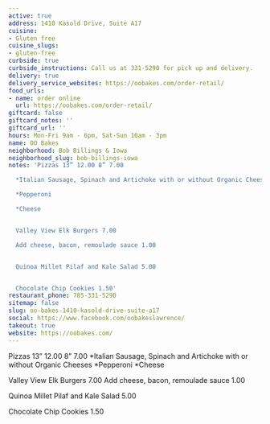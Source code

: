 ```yaml
---
active: true
address: 1410 Kasold Drive, Suite A17
cuisine:
- Gluten free
cuisine_slugs:
- gluten-free
curbside: true
curbside_instructions: Call us at 331-5290 for pick up and delivery.
delivery: true
delivery_service_websites: https://oobakes.com/order-retail/
food_urls:
- name: order online
  url: https://oobakes.com/order-retail/
giftcard: false
giftcard_notes: ''
giftcard_url: ''
hours: Mon-Fri 9am - 6pm, Sat-Sun 10am - 3pm
name: OO Bakes
neighborhood: Bob Billings & Iowa
neighborhood_slug: bob-billings-iowa
notes: 'Pizzas 13” 12.00 8” 7.00

  *Italian Sausage, Spinach and Artichoke with or without Organic Cheeses

  *Pepperoni

  *Cheese


  Valley View Elk Burgers 7.00

  Add cheese, bacon, remoulade sauce 1.00


  Quinoa Millet Pilaf and Kale Salad 5.00


  Chocolate Chip Cookies 1.50'
restaurant_phone: 785-331-5290
sitemap: false
slug: oo-bakes-1410-kasold-drive-suite-a17
social: https://www.facebook.com/oobakeslawrence/
takeout: true
website: https://oobakes.com/
---
```


Pizzas 13” 12.00 8” 7.00
*Italian Sausage, Spinach and Artichoke with or without Organic Cheeses
*Pepperoni
*Cheese

Valley View Elk Burgers 7.00
Add cheese, bacon, remoulade sauce 1.00

Quinoa Millet Pilaf and Kale Salad 5.00

Chocolate Chip Cookies 1.50